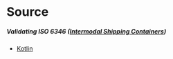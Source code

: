 # Source


##### Validating ISO 6346 ([Intermodal Shipping Containers](https://en.wikipedia.org/wiki/ISO_6346#Check_Digit))
- [Kotlin](kotlin/iso6346.kt)

